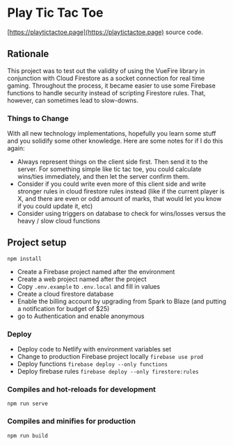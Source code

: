# Play Tic Tac Toe

[https://playtictactoe.page](https://playtictactoe.page) source code.

## Rationale

This project was to test out the validity of using the VueFire library in conjunction with Cloud Firestore as a socket connection for real time gaming. Throughout the process, it became easier to use some Firebase functions to handle
security instead of scripting Firestore rules. That, however, can sometimes lead to slow-downs.

### Things to Change

With all new technology implementations, hopefully you learn some stuff and you solidify some other knowledge.  Here are some notes for if I do this again:

- Always represent things on the client side first. Then send it to the server.  For something simple like tic tac toe, you could calculate wins/ties immediately, and then let the server confirm them.
- Consider if you could write even more of this client side and write stronger rules in cloud firestore rules instead (like if the current player is X, and there are even or odd amount of marks, that would let you know if you could update it, etc)
- Consider using triggers on database to check for wins/losses versus the heavy / slow cloud functions

## Project setup
```
npm install
```

* Create a Firebase project named after the environment
* Create a web project named after the project
* Copy `.env.example` to `.env.local` and fill in values
* Create a cloud firestore database
* Enable the billing account by upgrading from Spark to Blaze (and putting a notification for budget of $25)
* go to Authentication and enable anonymous

### Deploy

* Deploy code to Netlify with environment variables set
* Change to production Firebase project locally `firebase use prod`
* Deploy functions `firebase deploy --only functions`
* Deploy firebase rules `firebase deploy --only firestore:rules`

### Compiles and hot-reloads for development
```
npm run serve
```

### Compiles and minifies for production
```
npm run build
```
